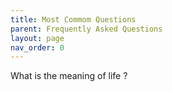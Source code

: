 ```yaml
---
title: Most Commom Questions
parent: Frequently Asked Questions
layout: page
nav_order: 0
---
```


What is the meaning of life ?